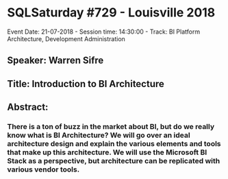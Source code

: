 # SQLSaturday #729 - Louisville 2018
Event Date: 21-07-2018 - Session time: 14:30:00 - Track: BI Platform Architecture, Development  Administration
## Speaker: Warren Sifre
## Title: Introduction to BI Architecture
## Abstract:
### There is a ton of buzz in the market about BI, but do we really know what is BI Architecture?  We will go over an ideal architecture design and explain the various elements and tools that make up this architecture.  We will use the Microsoft BI Stack as a perspective, but architecture can be replicated with various vendor tools.
